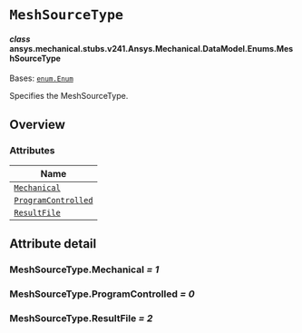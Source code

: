 # `MeshSourceType`

<a id="ansys.mechanical.stubs.v241.Ansys.Mechanical.DataModel.Enums.MeshSourceType"></a>

#### *class* ansys.mechanical.stubs.v241.Ansys.Mechanical.DataModel.Enums.MeshSourceType

Bases: [`enum.Enum`](https://docs.python.org/3/library/enum.html#enum.Enum)

Specifies the MeshSourceType.

<!-- !! processed by numpydoc !! -->

<a id="overview"></a>

## Overview

### Attributes

| Name |
| ---------------------------------------------------------- |
| [`Mechanical`](#MeshSourceType.Mechanical) |
| [`ProgramControlled`](#MeshSourceType.ProgramControlled) |
| [`ResultFile`](#MeshSourceType.ResultFile) |

<a id="attribute-detail"></a>

## Attribute detail

<a id="MeshSourceType.Mechanical"></a>

### MeshSourceType.Mechanical *= 1*

<a id="MeshSourceType.ProgramControlled"></a>

### MeshSourceType.ProgramControlled *= 0*

<a id="MeshSourceType.ResultFile"></a>

### MeshSourceType.ResultFile *= 2*



